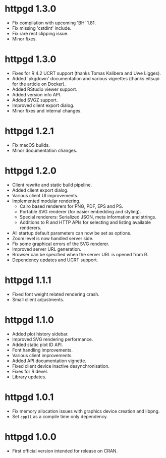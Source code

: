 # httpgd 1.3.0

- Fix compilation with upcoming 'BH' 1.81.
- Fix missing 'cstdint' include.
- Fix rare rect clipping issue.
- Minor fixes.

# httpgd 1.3.0

- Fixes for R 4.2 UCRT support (thanks Tomas Kalibera and Uwe Ligges).
- Added 'pkgdown' documentation and various vignettes (thanks eitsupi for the article on Docker).
- Added RStudio viewer support.
- Added version info API.
- Added SVGZ support.
- Improved client export dialog.
- Minor fixes and internal changes.

# httpgd 1.2.1

- Fix macOS builds.
- Minor documentation changes.

# httpgd 1.2.0

- Client rewrite and static build pipeline.
- Added client export dialog.
- Various client UI improvements.
- Implemented modular rendering.
  - Cairo based renderers for PNG, PDF, EPS and PS.
  - Portable SVG renderer (for easier embedding and styling).
  - Special renderers: Serialized JSON, meta information and strings.
  - Additions to R and HTTP APIs for selecting and listing available renderers. 
- All startup default parameters can now be set as options.
- Zoom level is now handled server side.
- Fix some graphical errors of the SVG renderer.
- Improved server URL generation.
- Browser can be specified when the server URL is opened from R.
- Dependency updates and UCRT support.

# httpgd 1.1.1

- Fixed font weight related rendering crash.
- Small client adjustments.

# httpgd 1.1.0

- Added plot history sidebar.
- Improved SVG rendering performance.
- Added static plot ID API.
- Font handling improvements.
- Various client improvements.
- Added API documentation vignette.
- Fixed client device inactive desynchronisation.
- Fixes for R devel.
- Library updates.

# httpgd 1.0.1

- Fix memory allocation issues with graphics device creation and libpng.
- Set `cpp11` as a compile time only dependency.

# httpgd 1.0.0

- First official version intended for release on CRAN.